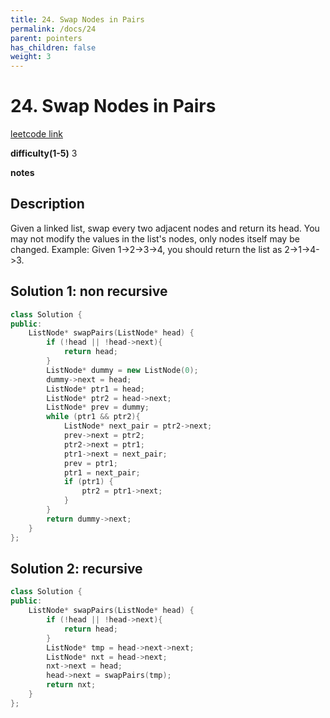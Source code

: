 ```yaml
---
title: 24. Swap Nodes in Pairs
permalink: /docs/24
parent: pointers
has_children: false
weight: 3
---
```

# 24. Swap Nodes in Pairs
[leetcode link](https://leetcode.com/problems/swap-nodes-in-pairs/)

**difficulty(1-5)** 
3

**notes**   


## Description
Given a linked list, swap every two adjacent nodes and return its head.
You may not modify the values in the list's nodes, only nodes itself may be changed.
Example:
Given 1->2->3->4, you should return the list as 2->1->4->3.

## Solution 1: non recursive
```c++
class Solution {
public:
    ListNode* swapPairs(ListNode* head) {
        if (!head || !head->next){
            return head;
        }
        ListNode* dummy = new ListNode(0);
        dummy->next = head;
        ListNode* ptr1 = head;
        ListNode* ptr2 = head->next;
        ListNode* prev = dummy;
        while (ptr1 && ptr2){
            ListNode* next_pair = ptr2->next;
            prev->next = ptr2;
            ptr2->next = ptr1;
            ptr1->next = next_pair;
            prev = ptr1;
            ptr1 = next_pair;
            if (ptr1) {
                ptr2 = ptr1->next;
            }
        }
        return dummy->next;
    }
};
```

## Solution 2: recursive
```c++
class Solution {
public:
    ListNode* swapPairs(ListNode* head) {
        if (!head || !head->next){
            return head;
        }
        ListNode* tmp = head->next->next;
        ListNode* nxt = head->next;
        nxt->next = head;
        head->next = swapPairs(tmp);
        return nxt;
    }
};
```

<!-- 
Default label
{: .label }

Blue label
{: .label .label-blue }

Stable
{: .label .label-green }

New release
{: .label .label-purple }

Coming soon
{: .label .label-yellow }

Deprecated
{: .label .label-red } -->

